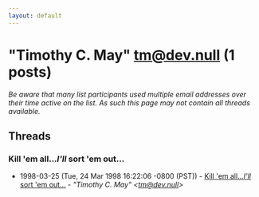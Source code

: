 ```yaml
---
layout: default
---
```


# "Timothy C. May" <tm@dev.null> (1 posts)

_Be aware that many list participants used multiple email addresses over their time active on the list. As such this page may not contain all threads available._

## Threads

### Kill 'em all...*I'll* sort 'em out...
+ 1998-03-25 (Tue, 24 Mar 1998 16:22:06 -0800 (PST)) - [Kill 'em all...*I'll* sort 'em out...](/archive/1998/03/145978eb33c10a5e299faa7c08f939df2eac830540f5b9df9227d29961fca1e8) - _"Timothy C. May" \<tm@dev.null\>_

